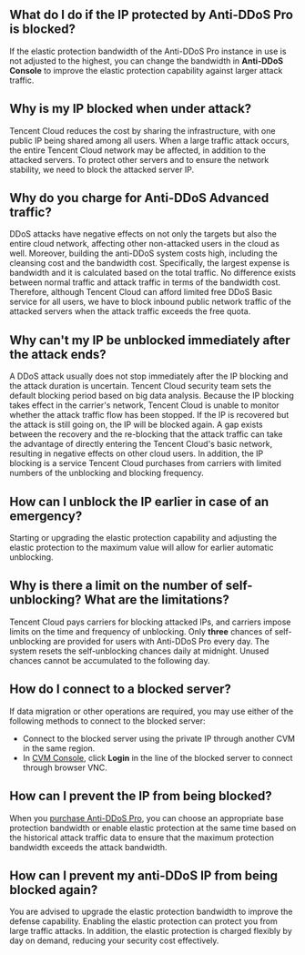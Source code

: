 ## What do I do if the IP protected by Anti-DDoS Pro is blocked? 
If the elastic protection bandwidth of the Anti-DDoS Pro instance in use is not adjusted to the highest, you can change the bandwidth in **Anti-DDoS Console** to improve the elastic protection capability against larger attack traffic. 

## Why is my IP blocked when under attack? 
Tencent Cloud reduces the cost by sharing the infrastructure, with one public IP being shared among all users. When a large traffic attack occurs, the entire Tencent Cloud network may be affected, in addition to the attacked servers. To protect other servers and to ensure the network stability, we need to block the attacked server IP. 

## Why do you charge for Anti-DDoS Advanced traffic? 
DDoS attacks have negative effects on not only the targets but also the entire cloud network, affecting other non-attacked users in the cloud as well. Moreover, building the anti-DDoS system costs high, including the cleansing cost and the bandwidth cost. Specifically, the largest expense is bandwidth and it is calculated based on the total traffic. No difference exists between normal traffic and attack traffic in terms of the bandwidth cost.  
Therefore, although Tencent Cloud can afford limited free DDoS Basic service for all users, we have to block inbound public network traffic of the attacked servers when the attack traffic exceeds the free quota. 

## Why can't my IP be unblocked immediately after the attack ends? 
A DDoS attack usually does not stop immediately after the IP blocking and the attack duration is uncertain. Tencent Cloud security team sets the default blocking period based on big data analysis. 
Because the IP blocking takes effect in the carrier's network, Tencent Cloud is unable to monitor whether the attack traffic flow has been stopped. If the IP is recovered but the attack is still going on, the IP will be blocked again. A gap exists between the recovery and the re-blocking that the attack traffic can take the advantage of directly entering the Tencent Cloud's basic network, resulting in negative effects on other cloud users. In addition, the IP blocking is a service Tencent Cloud purchases from carriers with limited numbers of the unblocking and blocking frequency.  

## How can I unblock the IP earlier in case of an emergency? 
Starting or upgrading the elastic protection capability and adjusting the elastic protection to the maximum value will allow for earlier automatic unblocking. 

## Why is there a limit on the number of self-unblocking? What are the limitations? 
Tencent Cloud pays carriers for blocking attacked IPs, and carriers impose limits on the time and frequency of unblocking. 
Only **three** chances of self-unblocking are provided for users with Anti-DDoS Pro every day. The system resets the self-unblocking chances daily at midnight. Unused chances cannot be accumulated to the following day. 

## How do I connect to a blocked server? 
If data migration or other operations are required, you may use either of the following methods to connect to the blocked server: 
- Connect to the blocked server using the private IP through another CVM in the same region. 
- In [CVM Console](https://console.cloud.tencent.com/cvm), click **Login** in the line of the blocked server to connect through browser VNC. 

## How can I prevent the IP from being blocked? 
When you [purchase Anti-DDoS Pro](https://intl.cloud.tencent.com/document/product/1029/31748), you can choose an appropriate base protection bandwidth or enable elastic protection at the same time based on the historical attack traffic data to ensure that the maximum protection bandwidth exceeds the attack bandwidth. 

## How can I prevent my anti-DDoS IP from being blocked again? 
You are advised to upgrade the elastic protection bandwidth to improve the defense capability. Enabling the elastic protection can protect you from large traffic attacks. In addition, the elastic protection is charged flexibly by day on demand, reducing your security cost effectively. 


